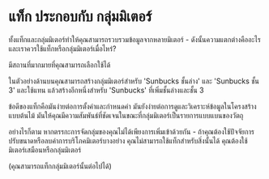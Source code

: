 # แท็ก ประกอบกับ กลุ่มมิเตอร์

ทั้งแท็กและกลุ่มมิเตอร์ทำให้คุณสามารถรวบรวมข้อมูลจากหลายมิเตอร์ - ดังนั้นความแตกต่างคืออะไรและเราควรใช้แท็กหรือกลุ่มมิเตอร์เมื่อไหร่?

มีสถานที่มากมายที่คุณสามารถเลือกใช้ได้

ในตัวอย่างด้านบนคุณสามารถสร้างกลุ่มมิเตอร์สำหรับ 'Sunbucks ชั้นล่าง' และ 'Sunbucks ชั้น 3' และใช้แทน แล้วสร้างอีกหนึ่งสำหรับ 'Sunbucks' ที่เพิ่มชั้นล่างและชั้น 3

ข้อดีของแท็กคือมันง่ายต่อการตั้งค่าและกำหนดค่า มันยังง่ายต่อการดูและวิเคราะห์ข้อมูลในโครงสร้างแบบต้นไม้ มันให้คุณมีความสัมพันธ์ที่ชัดเจนในขณะที่กลุ่มมิเตอร์เป็นรายการแบบแบนของวัตถุ

อย่างไรก็ตาม หากตรรกะการจัดกลุ่มของคุณไม่ได้เพียงการเพิ่มเข้าด้วยกัน - ถ้าคุณต้องใช้ปัจจัยการปรับขนาดหรือลบค่าการบริโภคมิเตอร์บางอย่าง คุณไม่สามารถใช้แท็กสำหรับสิ่งนั้นได้ คุณต้องใช้มิเตอร์เสมือนหรือกลุ่มมิเตอร์

(คุณสามารถแท็กกลุ่มมิเตอร์นั้นต่อไปได้)